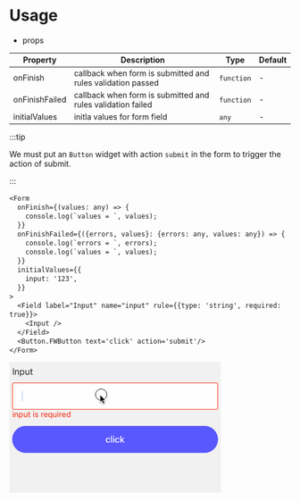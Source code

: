 # Usage

- props

| Property       | Description                                                 | Type       | Default |
|----------------|-------------------------------------------------------------|------------|---------|
| onFinish       | callback when form is submitted and rules validation passed | `function` | -       |
| onFinishFailed | callback when form is submitted and rules validation failed | `function` | -       |
| initialValues  | initla values for form field                                | `any`      | -       |


:::tip

We must put an `Button` widget with action `submit` in the form to trigger the action of submit.

:::


```tsx
<Form
  onFinish={(values: any) => {
    console.log(`values = `, values);
  }}
  onFinishFailed={({errors, values}: {errors: any, values: any}) => {
    console.log(`errors = `, errors);
    console.log(`values = `, values);
  }}
  initialValues={{
    input: '123',
  }}
>
  <Field label="Input" name="input" rule={{type: 'string', required: true}}>
    <Input />
  </Field>
  <Button.FWButton text='click' action='submit'/>
</Form>
```

![form](img/form.gif)